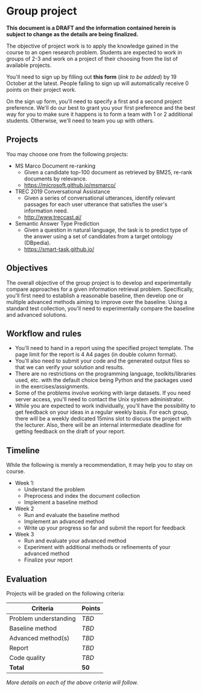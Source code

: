 # Group project

**This document is a DRAFT and the information contained herein is subject to change as the details are being finalized.**

The objective of project work is to apply the knowledge gained in the course to an open research problem.  Students are expected to work in groups of 2-3 and work on a project of their choosing from the list of available projects.

You'll need to sign up by filling out **this form** (*link to be added*) by 19 October at the latest. People failing to sign up will automatically receive 0 points on their project work.

On the sign up form, you'll need to specify a first and a second project preference. We'll do our best to grant you your first preference and the best way for you to make sure it happens is to form a team with 1 or 2 additional students. Otherwise, we'll need to team you up with others.


## Projects

You may choose one from the following projects:

  * MS Marco Document re-ranking
    - Given a candidate top-100 document as retrieved by BM25, re-rank documents by relevance.
    - https://microsoft.github.io/msmarco/
  * TREC 2019 Conversational Assistance
    - Given a series of conversational utterances, identify relevant passages for each user utterance that satisfies the user's information need.
    - http://www.treccast.ai/
  * Semantic Answer Type Prediction
    - Given a question in natural language, the task is to predict type of the answer using a set of candidates from a target ontology (DBpedia).
    - https://smart-task.github.io/


## Objectives

The overall objective of the group project is to develop and experimentally compare approaches for a given information retrieval problem. Specifically, you'll first need to establish a reasonable baseline, then develop one or multiple advanced methods aiming to improve over the baseline. Using a standard test collection, you'll need to experimentally compare the baseline and advanced solutions.


## Workflow and rules

  * You'll need to hand in a report using the specified project template. The page limit for the report is 4 A4 pages (in double column format).
  * You'll also need to submit your code and the generated output files so that we can verify your solution and results.
  * There are no restrictions on the programming language, toolkits/libraries used, etc. with the default choice being Python and the packages used in the exercises/assignments.
  * Some of the problems involve working with large datasets. If you need server access, you'll need to contact the Unix system administrator.
  * While you are expected to work individually, you'll have the possibility to get feedback on your ideas in a regular weekly basis. For each group, there will be a weekly dedicated 15mins slot to discuss the project with the lecturer. Also, there will be an internal intermediate deadline for getting feedback on the draft of your report.

## Timeline

While the following is merely a recommendation, it may help you to stay on course.

  * Week 1:
    - Understand the problem
    - Preprocess and index the document collection
    - Implement a baseline method
  * Week 2
    - Run and evaluate the baseline method
    - Implement an advanced method
    - Write up your progress so far and submit the report for feedback    
  * Week 3
    - Run and evaluate your advanced method
    - Experiment with additional methods or refinements of your advanced method
    - Finalize your report


## Evaluation

Projects will be graded on the following criteria:

| Criteria | Points |
| -- | -- |
| Problem understanding | *TBD* |
| Baseline method | *TBD* |
| Advanced method(s) | *TBD* |
| Report | *TBD* |
| Code quality | *TBD* |
| **Total** | **50** |

*More details on each of the above criteria will follow.*
